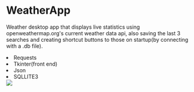 # WeatherApp
Weather desktop app that displays live statistics using openweathermap.org's current weather data api, also saving the last 3 searches and creating shortcut buttons to those on startup(by connecting with a .db file).
<li>Requests
<li>Tkinter(front end)
<li>Json
<li>SQLLITE3<br>
<img src="https://i.imgur.com/mwJW8s6.png">

